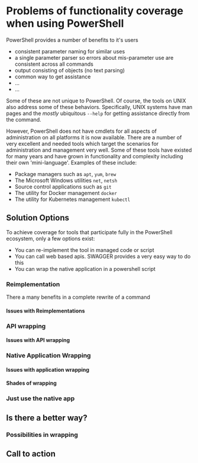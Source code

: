 # Problems of functionality coverage when using PowerShell

PowerShell provides a number of benefits to it's users

* consistent parameter naming for similar uses
* a single parameter parser so errors about mis-parameter use are consistent across all commands
* output consisting of objects (no text parsing)
* common way to get assistance
* ...
* ...

Some of these are not unique to PowerShell.
Of course, the tools on UNIX also address some of these behaviors.
Specifically, UNIX systems have man pages and the _mostly_ ubiquitous `--help` for getting assistance directly from the command.

However, PowerShell does not have cmdlets for all aspects of administration on all platforms it is now available.
There are a number of very excellent and needed tools which target the scenarios for administration and management very well.
Some of these tools have existed for many years and have grown in functionality and complexity including their own 'mini-language'.
Examples of these include:

* Package managers such as `apt`, `yum`, `brew`
* The Microsoft Windows utilities `net`, `netsh`
* Source control applications such as `git`
* The utility for Docker management `docker`
* The utility for Kubernetes management `kubectl`

## Solution Options

To achieve coverage for tools that participate fully in the PowerShell ecosystem, only a few options exist:

* You can re-implement the tool in managed code or script
* You can call web based apis. SWAGGER provides a very easy way to do this
* You can wrap the native application in a powershell script 

### Reimplementation

There a many benefits in a complete rewrite of a command

#### Issues with Reimplementations

### API wrapping

#### Issues with API wrapping

### Native Application Wrapping

#### Issues with application wrapping

#### Shades of wrapping

### Just use the native app

## Is there a better way?

### Possibilities in wrapping

## Call to action


